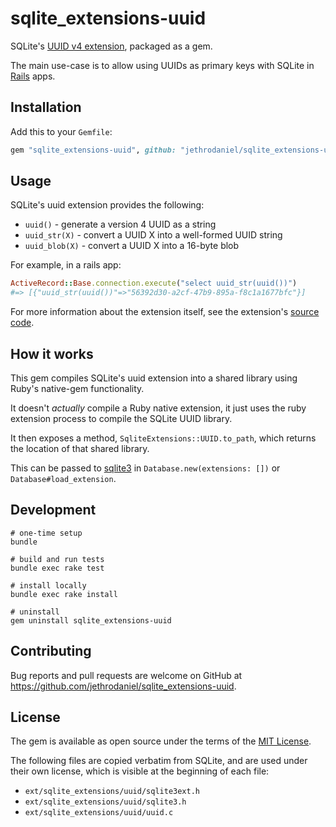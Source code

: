 # sqlite_extensions-uuid

SQLite's [UUID v4 extension](https://sqlite.org/src/file/ext/misc/uuid.c?t=version-3.46.1), packaged as a gem.

The main use-case is to allow using UUIDs as primary keys with SQLite in [Rails](https://rubyonrails.org/) apps.

## Installation

Add this to your `Gemfile`:

```ruby
gem "sqlite_extensions-uuid", github: "jethrodaniel/sqlite_extensions-uuid"
```

## Usage

SQLite's uuid extension provides the following:

- `uuid()` - generate a version 4 UUID as a string
- `uuid_str(X)` - convert a UUID X into a well-formed UUID string
- `uuid_blob(X)` - convert a UUID X into a 16-byte blob

For example, in a rails app:

```ruby
ActiveRecord::Base.connection.execute("select uuid_str(uuid())")
#=> [{"uuid_str(uuid())"=>"56392d30-a2cf-47b9-895a-f8c1a1677bfc"}]
```

For more information about the extension itself, see the extension's [source code](https://sqlite.org/src/file/ext/misc/uuid.c?t=version-3.46.1).

## How it works

This gem compiles SQLite's uuid extension into a shared library using Ruby's native-gem functionality.

It doesn't _actually_ compile a Ruby native extension, it just uses the ruby extension process to compile the SQLite UUID library.

It then exposes a method, `SqliteExtensions::UUID.to_path`, which returns the location of that shared library.

This can be passed to [sqlite3](https://github.com/sparklemotion/sqlite3-ruby) in `Database.new(extensions: [])` or `Database#load_extension`.

## Development

```shell
# one-time setup
bundle

# build and run tests
bundle exec rake test

# install locally
bundle exec rake install

# uninstall
gem uninstall sqlite_extensions-uuid
```

## Contributing

Bug reports and pull requests are welcome on GitHub at https://github.com/jethrodaniel/sqlite_extensions-uuid.

## License

The gem is available as open source under the terms of the [MIT License](https://opensource.org/licenses/MIT).

The following files are copied verbatim from SQLite, and are used under their own license, which is visible at the beginning of each file:

- `ext/sqlite_extensions/uuid/sqlite3ext.h`
- `ext/sqlite_extensions/uuid/sqlite3.h`
- `ext/sqlite_extensions/uuid/uuid.c`
